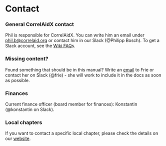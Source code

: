 # Contact

### General CorrelAidX contact

Phil is responsible for CorrelAidX. You can write him an email under phil.b@correlaid.org or contact him in our Slack \(@Philipp Bosch\). To get a Slack account, see the [Wiki FAQ](https://docs.correlaid.org/wiki/faq)s. 

### Missing content?

Found something that should be in this manual? Write an [email](mailto:frie.p@correlaid.org) to Frie or contact her on Slack \(@frie\) - she will work to include it in the docs as soon as possible.

### Finances

Current finance officer \(board member for finances\): Konstantin \(@konstantin on Slack\).

### Local chapters

If you want to contact a specific local chapter, please check the details on our [website](https://correlaid.org).

